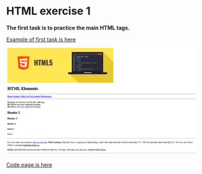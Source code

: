 # HTML exercise 1

**The first task is to practice the main HTML tags.**

[Example of first task is here](https://yaninatrekhleb.github.io/learn-html-css/html/exercise-1/learn-html.html)

![How it looks](task-one-demo.png)

[Code page is here](learn-html-css/html/exercise-1/learn-html.html)